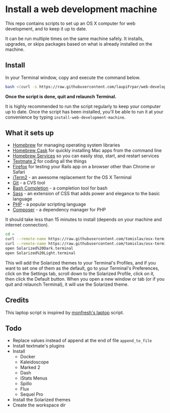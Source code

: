 # Install a web development machine

This repo contains scripts to set up an OS X computer for web development, and to keep it up to date.

It can be run multiple times on the same machine safely. It installs, upgrades, or skips packages based on what is already installed on the machine.

## Install

In your Terminal window, copy and execute the command below.

```sh
bash <(curl -s https://raw.githubusercontent.com/laupiFrpar/web-development-machine/master/web-development-machine)
```

**Once the script is done, quit and relaunch Terminal.**

It is highly recommended to run the script regularly to keep your computer up to date. Once the script has been installed, you'll be able to run it at your convenience by typing `install-web-development-machine`.

## What it sets up

* [Homebrew] for managing operating system libraries
* [Homebrew Cask] for quickly installing Mac apps from the command line
* [Homebrew Services] so you can easily stop, start, and restart services
* [Textmate 2] for coding all the things
* [Firefox] for testing your Rails app on a browser other than Chrome or Safari
* [iTerm2] - an awesome replacement for the OS X Terminal
* [Git] - a CVS tool
* [Bash Completion] - a completion tool for bash
* [Sass] - an extension of CSS that adds power and elegance to the basic language
* [PHP] - a popular scripting language
* [Composer] - a dependency manager for PHP

[Homebrew]: http://brew.sh/
[Homebrew Cask]: http://caskroom.io/
[Homebrew Services]: https://github.com/Homebrew/homebrew-services
[Textmate 2]: https://macromates.com/
[Firefox]: https://www.mozilla.org/en-US/firefox/new/
[iTerm2]: http://iterm2.com/
[Git]: https://git-scm.com/
[Bash Completion]: https://github.com/scop/bash-completion
[Sass]: https://rubygems.org/gems/sass
[PHP]: https://secure.php.net/
[Composer]: https://getcomposer.org/

It should take less than 15 minutes to install (depends on your machine and internet connection).

```bash
cd ~
curl --remote-name https://raw.githubusercontent.com/tomislav/osx-terminal.app-colors-solarized/master/Solarized%20Dark.terminal
curl --remote-name https://raw.githubusercontent.com/tomislav/osx-terminal.app-colors-solarized/master/Solarized%20Light.terminal
open Solarized%20Dark.terminal
open Solarized%20Light.terminal
```

This will add the Solarized themes to your Terminal's Profiles, and if you want to set one of them as the default, go to your Terminal's Preferences, click on the Settings tab, scroll down to the Solarized Profile, click on it, then click the Default button. When you open a new window or tab (or if you quit and relaunch Terminal), it will use the Solarized theme.

## Credits

This laptop script is inspired by
[monfresh's laptop](https://github.com/monfresh/laptop) script.

## Todo

- Replace values instead of append at the end of file `append_to_file`
- Install textmate's plugins
- Install
  - Docker
  - Kaleidoscope
  - Marked 2
  - Dash
  - iStats Menus
  - Spillo
  - Flux
  - Sequel Pro
- Install the Solarized themes
- Create the workspace dir